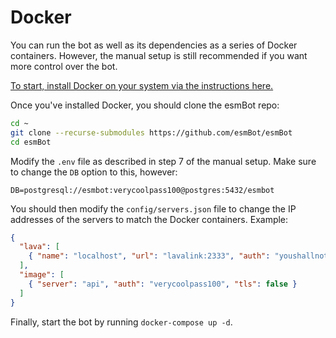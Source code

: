 # Docker
You can run the bot as well as its dependencies as a series of Docker containers. However, the manual setup is still recommended if you want more control over the bot.

[To start, install Docker on your system via the instructions here.](https://docs.docker.com/engine/install/#server)

Once you've installed Docker, you should clone the esmBot repo:
```sh
cd ~
git clone --recurse-submodules https://github.com/esmBot/esmBot
cd esmBot
```
Modify the `.env` file as described in step 7 of the manual setup. Make sure to change the `DB` option to this, however:
```
DB=postgresql://esmbot:verycoolpass100@postgres:5432/esmbot
```
You should then modify the `config/servers.json` file to change the IP addresses of the servers to match the Docker containers. Example:
```json
{
  "lava": [
    { "name": "localhost", "url": "lavalink:2333", "auth": "youshallnotpass", "local": true }
  ],
  "image": [
    { "server": "api", "auth": "verycoolpass100", "tls": false }
  ]
}
```
Finally, start the bot by running `docker-compose up -d`.